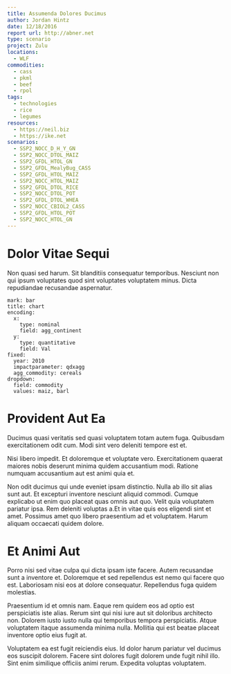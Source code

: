 ```yaml
---
title: Assumenda Dolores Ducimus
author: Jordan Hintz
date: 12/18/2016
report url: http://abner.net
type: scenario
project: Zulu
locations:
  - WLF
commodities:
  - cass
  - pkml
  - beef
  - rpol
tags:
  - technologies
  - rice
  - legumes
resources:
  - https://neil.biz
  - https://ike.net
scenarios:
  - SSP2_NOCC_D_H_Y_GN
  - SSP2_NOCC_DTOL_MAIZ
  - SSP2_GFDL_HTOL_GN
  - SSP2_GFDL_MealyBug_CASS
  - SSP2_GFDL_HTOL_MAIZ
  - SSP2_NOCC_HTOL_MAIZ
  - SSP2_GFDL_DTOL_RICE
  - SSP2_NOCC_DTOL_POT
  - SSP2_GFDL_DTOL_WHEA
  - SSP2_NOCC_CBIOL2_CASS
  - SSP2_GFDL_HTOL_POT
  - SSP2_NOCC_HTOL_GN
---
```

# Dolor Vitae Sequi
Non quasi sed harum. Sit blanditiis consequatur temporibus. Nesciunt non qui ipsum voluptates quod sint voluptates voluptatem minus. Dicta repudiandae recusandae aspernatur.

```vis
mark: bar
title: chart
encoding:
  x:
    type: nominal
    field: agg_continent
  y:
    type: quantitative
    field: Val
fixed:
  year: 2010
  impactparameter: qdxagg
  agg_commodity: cereals
dropdown:
  field: commodity
  values: maiz, barl
```

# Provident Aut Ea
Ducimus quasi veritatis sed quasi voluptatem totam autem fuga. Quibusdam exercitationem odit cum. Modi sint vero deleniti tempore est et.
 Nisi libero impedit. Et doloremque et voluptate vero. Exercitationem quaerat maiores nobis deserunt minima quidem accusantium modi. Ratione numquam accusantium aut est animi quia et.
 Non odit ducimus qui unde eveniet ipsam distinctio. Nulla ab illo sit alias sunt aut. Et excepturi inventore nesciunt aliquid commodi. Cumque explicabo ut enim quo placeat quas omnis aut quo. Velit quia voluptatem pariatur ipsa. Rem deleniti voluptas a.Et in vitae quis eos eligendi sint et amet. Possimus amet quo libero praesentium ad et voluptatem. Harum aliquam occaecati quidem dolore.

# Et Animi Aut
Porro nisi sed vitae culpa qui dicta ipsam iste facere. Autem recusandae sunt a inventore et. Doloremque et sed repellendus est nemo qui facere quo est. Laboriosam nisi eos at dolore consequatur. Repellendus fuga quidem molestias.
 Praesentium id et omnis nam. Eaque rem quidem eos ad optio est perspiciatis iste alias. Rerum sint qui nisi iure aut sit doloribus architecto non. Dolorem iusto iusto nulla qui temporibus tempora perspiciatis. Atque voluptatem itaque assumenda minima nulla. Mollitia qui est beatae placeat inventore optio eius fugit at.
 Voluptatem ea est fugit reiciendis eius. Id dolor harum pariatur vel ducimus eos suscipit dolorem. Facere sint dolores fugit dolorem unde fugit nihil illo. Sint enim similique officiis animi rerum. Expedita voluptas voluptatem.
